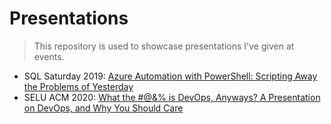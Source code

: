 
# Presentations

> This repository is used to showcase presentations I've given at events.

- SQL Saturday 2019: [Azure Automation with PowerShell: Scripting Away the Problems of Yesterday](src\instances\Azure-Automation-With-PowerShell\README.md)
- SELU ACM 2020: [What the #@&% is DevOps, Anyways? A Presentation on DevOps, and Why You Should Care](src\instances\What-the-____-Is-DevOps-Anyways\README.md)
